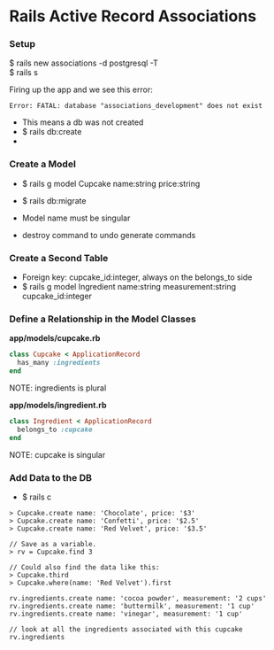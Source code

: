 # Rails Active Record Associations

### Setup
$ rails new associations -d postgresql -T  
$ rails s

Firing up the app and we see this error:

```
Error: FATAL: database "associations_development" does not exist
```
- This means a db was not created
- $ rails db:create
-

### Create a Model
- $ rails g model Cupcake name:string price:string
- $ rails db:migrate


- Model name must be singular
- destroy command to undo generate commands

### Create a Second Table
- Foreign key: cupcake_id:integer, always on the belongs_to side
- $ rails g model Ingredient name:string measurement:string cupcake_id:integer


### Define a Relationship in the Model Classes

**app/models/cupcake.rb**
```ruby
class Cupcake < ApplicationRecord
  has_many :ingredients
end
```
NOTE: ingredients is plural


**app/models/ingredient.rb**
```ruby
class Ingredient < ApplicationRecord
  belongs_to :cupcake
end
```
NOTE: cupcake is singular


### Add Data to the DB
- $ rails c

```
> Cupcake.create name: 'Chocolate', price: '$3'
> Cupcake.create name: 'Confetti', price: '$2.5'
> Cupcake.create name: 'Red Velvet', price: '$3.5'

// Save as a variable.
> rv = Cupcake.find 3

// Could also find the data like this:
> Cupcake.third
> Cupcake.where(name: 'Red Velvet').first
```

```
rv.ingredients.create name: 'cocoa powder', measurement: '2 cups'
rv.ingredients.create name: 'buttermilk', measurement: '1 cup'
rv.ingredients.create name: 'vinegar', measurement: '1 cup'

// look at all the ingredients associated with this cupcake
rv.ingredients
```
